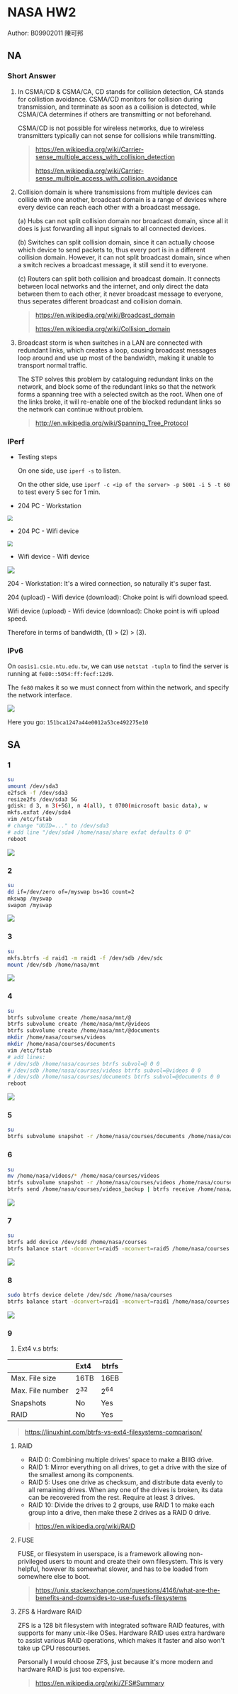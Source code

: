 # NASA HW2

Author: B09902011 陳可邦

## NA

### Short Answer

1. In CSMA/CD & CSMA/CA, CD stands for collision detection, CA stands for collistion avoidance. CSMA/CD monitors for collision during transmission, and terminate as soon as a collision is detected, while CSMA/CA determines if others are transmitting or not beforehand.

   CSMA/CD is not possible for wireless networks, due to wireless transmitters typically can not sense for collisions while transmitting.

   > https://en.wikipedia.org/wiki/Carrier-sense_multiple_access_with_collision_detection
   >
   > https://en.wikipedia.org/wiki/Carrier-sense_multiple_access_with_collision_avoidance

2. Collision domain is where transmissions from multiple devices can collide with one another, broadcast domain is a range of devices where every device can reach each other with a broadcast message.

   (a) Hubs can not split collision domain nor broadcast domain, since all it does is just forwarding all input signals to all connected devices.

   (b) Switches can split collision domain, since it can actually choose which device to send packets to, thus every port is in a different collision domain. However, it can not split broadcast domain, since when a switch recives a broadcast message, it still send it to everyone.

   (c) Routers can split both collision and broadcast domain. It connects between local networks and the internet, and only direct the data between them to each other, it never broadcast message to everyone, thus seperates different broadcast and collision domain.

   > https://en.wikipedia.org/wiki/Broadcast_domain
   >
   > https://en.wikipedia.org/wiki/Collision_domain

3. Broadcast storm is when switches in a  LAN are connected with redundant links, which creates a loop, causing broadcast messages loop around and use up most of the bandwidth, making it unable to transport normal traffic.

   The STP solves this problem by cataloguing redundant links on the network, and block some of the redundant links so that the network forms a spanning tree with a selected switch as the root. When one of the links broke, it will re-enable one of the blocked redundant links so the network can continue without problem.

   > http://en.wikipedia.org/wiki/Spanning_Tree_Protocol

### IPerf

* Testing steps

  On one side, use `iperf -s` to listen.

  On the other side, use `iperf -c <ip of the server> -p 5001 -i 5 -t 60` to test every 5 sec for 1 min.

* 204 PC - Workstation

<img src="pics/204-workstation.png" style="zoom:75%;" />

* 204 PC - Wifi device

<img src="pics/204-wifi.png" style="zoom:75%;" />

* Wifi device - Wifi device 

![](pics/wifi-wifi.png)

204 - Workstation: It's a wired connection, so naturally it's super fast.

204 (upload) - Wifi device (download): Choke point is wifi download speed.

Wifi device (upload) - Wifi device (download): Choke point is wifi upload speed.

Therefore in terms of bandwidth, (1) > (2) > (3).

### IPv6

On `oasis1.csie.ntu.edu.tw`, we can use `netstat -tupln` to find the server is running at `fe80::5054:ff:fecf:12d9`.

The `fe80` makes it so we must connect from within the network, and specify the network interface.

![](pics/ipv6.png)

Here you go: ```151bca1247a44e0012a53ce492275e10```

## SA

### 1

```sh
su
umount /dev/sda3
e2fsck -f /dev/sda3
resize2fs /dev/sda3 5G
gdisk: d 3, n 3(+5G), n 4(all), t 0700(microsoft basic data), w
mkfs.exfat /dev/sda4
vim /etc/fstab
# change "UUID=..." to /dev/sda3
# add line "/dev/sda4 /home/nasa/share exfat defaults 0 0"
reboot
```

![](pics/p1.png)

### 2

```sh
su
dd if=/dev/zero of=/myswap bs=1G count=2
mkswap /myswap
swapon /myswap
```

![](pics/p2.png)

### 3

```sh
su
mkfs.btrfs -d raid1 -m raid1 -f /dev/sdb /dev/sdc
mount /dev/sdb /home/nasa/mnt
```

![](pics/p3.png)

### 4

```sh
su
btrfs subvolume create /home/nasa/mnt/@
btrfs subvolume create /home/nasa/mnt/@videos
btrfs subvolume create /home/nasa/mnt/@documents
mkdir /home/nasa/courses/videos
mkdir /home/nasa/courses/documents
vim /etc/fstab
# add lines:
# /dev/sdb /home/nasa/courses btrfs subvol=@ 0 0
# /dev/sdb /home/nasa/courses/videos btrfs subvol=@videos 0 0
# /dev/sdb /home/nasa/courses/documents btrfs subvol=@documents 0 0
reboot
```

![](pics/p4.png)

### 5

```sh
su
btrfs subvolume snapshot -r /home/nasa/courses/documents /home/nasa/courses/documents_backup
```

### 6

```sh
su
mv /home/nasa/videos/* /home/nasa/courses/videos
btrfs subvolume snapshot -r /home/nasa/courses/videos /home/nasa/courses/videos_backup
btrfs send /home/nasa/courses/videos_backup | btrfs receive /home/nasa/backup
```

![](pics/p6.png)

### 7

```sh
su
btrfs add device /dev/sdd /home/nasa/courses
btrfs balance start -dconvert=raid5 -mconvert=raid5 /home/nasa/courses
```

![](pics/p7.png)

###  8

```sh
sudo btrfs device delete /dev/sdc /home/nasa/courses
btrfs balance start -dconvert=raid1 -mconvert=raid1 /home/nasa/courses
```

![](pics/p8.png)

### 9

1. Ext4 v.s btrfs:

|                  | Ext4     | btrfs    |
| :--------------- | :------- | -------- |
| Max. File size   | 16TB     | 16EB     |
| Max. File number | $2^{32}$ | $2^{64}$ |
| Snapshots        | No       | Yes      |
| RAID             | No       | Yes      |

> https://linuxhint.com/btrfs-vs-ext4-filesystems-comparison/

1. RAID

   * RAID 0: Combining multiple drives' space to make a BIIIG drive.
   * RAID 1: Mirror everything on all drives, to get a drive with the size of the smallest among its components.
   * RAID 5: Uses one drive as checksum, and distribute data evenly to all remaining drives. When any one of the drives is broken, its data can be recovered from the rest. Require at least 3 drives.
   * RAID 10: Divide the drives to 2 groups, use RAID 1 to make each group into a drive, then make these 2 drives as a RAID 0 drive.

   > https://en.wikipedia.org/wiki/RAID

2. FUSE

   FUSE, or filesystem in userspace, is a framework allowing non-privileged users to mount and create their own filesystem. This is very helpful, however its somewhat slower, and has to be loaded from somewhere else to boot.

   > https://unix.stackexchange.com/questions/4146/what-are-the-benefits-and-downsides-to-use-fusefs-filesystems

4. ZFS & Hardware RAID

   ZFS is a 128 bit filesystem with integrated software RAID features, with supports for many unix-like OSes. Hardware RAID uses extra hardware to assist various RAID operations, which makes it faster and also won't take up CPU rescourses.

   Personally I would choose ZFS, just because it's more modern and hardware RAID is just too expensive.

   > https://en.wikipedia.org/wiki/ZFS#Summary

